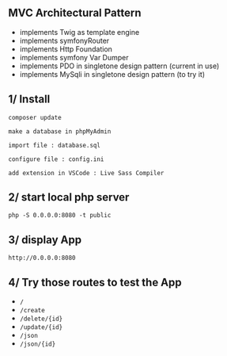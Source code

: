 ## MVC Architectural Pattern

- implements Twig as template engine
- implements symfonyRouter
- implements Http Foundation
- implements symfony Var Dumper
- implements PDO in singletone design pattern (current in use)
- implements MySqli in singletone design pattern (to try it)

## 1/ Install

```
composer update
```

`make a database in phpMyAdmin`

`import file : database.sql`

`configure file : config.ini`

`add extension in VSCode : Live Sass Compiler`

## 2/ start local php server

 `php -S 0.0.0.0:8080 -t public`

## 3/ display App

`http://0.0.0.0:8080`

## 4/ Try those routes to test the App

- `/`
- `/create`
- `/delete/{id}`
- `/update/{id}`
- `/json`
- `/json/{id}`

 
